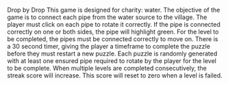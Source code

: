 Drop by Drop
    This game is designed for charity: water.
    The objective of the game is to connect each pipe from the water source to the village.
    The player must click on each pipe to rotate it correctly. If the pipe is connected correctly on one or both sides, the pipe will highlight green. For the level to be completed, the pipes must be connected correctly to move on.
    There is a 30 second timer, giving the player a timeframe to complete the puzzle before they must restart a new puzzle. Each puzzle is randomly generated with at least one ensured pipe required to rotate by the player for the level to be complete. When multiple levels are completed consecutively, the streak score will increase. This score will reset to zero when a level is failed.